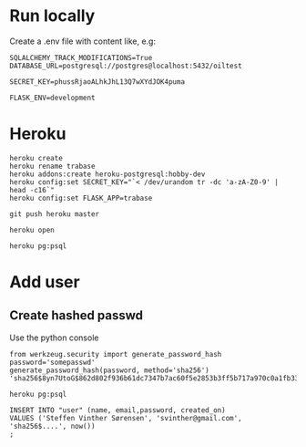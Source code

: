 
# Run locally

Create a .env file with content like, e.g:

```
SQLALCHEMY_TRACK_MODIFICATIONS=True
DATABASE_URL=postgresql://postgres@localhost:5432/oiltest

SECRET_KEY=phussRjaoALhkJhL13Q7wXYdJOK4puma

FLASK_ENV=development
```


# Heroku

```
heroku create
heroku rename trabase
heroku addons:create heroku-postgresql:hobby-dev
heroku config:set SECRET_KEY="`< /dev/urandom tr -dc 'a-zA-Z0-9' | head -c16`"
heroku config:set FLASK_APP=trabase

git push heroku master

heroku open

heroku pg:psql 
```

# Add user

## Create hashed passwd

Use the python console

```    
from werkzeug.security import generate_password_hash
password='somepasswd'
generate_password_hash(password, method='sha256')
'sha256$8yn7UtoG$862d802f936b61dc7347b7ac60f5e2853b3ff5b717a970c0a1fb3305d8752bc5'
```    

```
heroku pg:psql 

INSERT INTO "user" (name, email,password, created_on)
VALUES ('Steffen Vinther Sørensen', 'svinther@gmail.com', 'sha256$....', now())
;
```